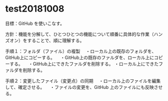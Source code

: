 # test20181008
目標：GitHub を使いこなす。

方針：機能を分解して、ひとつひとつの機能について順番に具体的な作業（ハンズオン）をすることで、順に理解する。

手順１：フォルダ（ファイル）の複製
　・ローカル上の既存のフォルダを、GitHub上にコピーする。
　・GitHub上の既存のファルダを、ローカル上にコピーする。
　・GitHub上にできたファルダを削除する。
  ・ローカル上にできたファルダを削除する。
  
手順２：変更したファイル（変更点）の同期
　・ローカル上のファイルを編集して、確定させる。
　・ファイルの変更を、GitHub 上のファイルにも反映させる。

